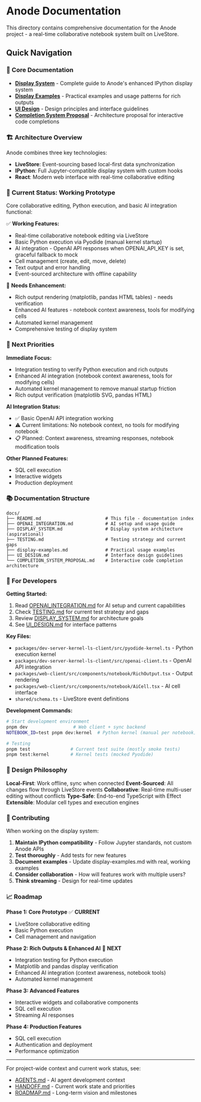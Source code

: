 # Anode Documentation

This directory contains comprehensive documentation for the Anode project - a real-time collaborative notebook system built on LiveStore.

## Quick Navigation

### 📖 Core Documentation
- **[Display System](./DISPLAY_SYSTEM.md)** - Complete guide to Anode's enhanced IPython display system
- **[Display Examples](./display-examples.md)** - Practical examples and usage patterns for rich outputs
- **[UI Design](./UI_DESIGN.md)** - Design principles and interface guidelines
- **[Completion System Proposal](./COMPLETION_SYSTEM_PROPOSAL.md)** - Architecture proposal for interactive code completions

### 🏗️ Architecture Overview

Anode combines three key technologies:
- **LiveStore**: Event-sourcing based local-first data synchronization
- **IPython**: Full Jupyter-compatible display system with custom hooks
- **React**: Modern web interface with real-time collaborative editing

### 🚀 Current Status: Working Prototype

Core collaborative editing, Python execution, and basic AI integration functional:

✅ **Working Features:**
- Real-time collaborative notebook editing via LiveStore
- Basic Python execution via Pyodide (manual kernel startup)
- AI integration - OpenAI API responses when OPENAI_API_KEY is set, graceful fallback to mock
- Cell management (create, edit, move, delete)
- Text output and error handling
- Event-sourced architecture with offline capability

🚧 **Needs Enhancement:**
- Rich output rendering (matplotlib, pandas HTML tables) - needs verification
- Enhanced AI features - notebook context awareness, tools for modifying cells
- Automated kernel management
- Comprehensive testing of display system

### 🎯 Next Priorities

**Immediate Focus:**
- Integration testing to verify Python execution and rich outputs
- Enhanced AI integration (notebook context awareness, tools for modifying cells)
- Automated kernel management to remove manual startup friction
- Rich output verification (matplotlib SVG, pandas HTML)

**AI Integration Status:**
- ✅ Basic OpenAI API integration working
- ⚠️ Current limitations: No notebook context, no tools for modifying notebook
- 📋 Planned: Context awareness, streaming responses, notebook modification tools

**Other Planned Features:**
- SQL cell execution
- Interactive widgets
- Production deployment

### 📚 Documentation Structure

```
docs/
├── README.md                        # This file - documentation index
├── OPENAI_INTEGRATION.md            # AI setup and usage guide
├── DISPLAY_SYSTEM.md                # Display system architecture (aspirational)
├── TESTING.md                       # Testing strategy and current gaps
├── display-examples.md              # Practical usage examples
├── UI_DESIGN.md                     # Interface design guidelines
└── COMPLETION_SYSTEM_PROPOSAL.md    # Interactive code completion architecture
```

### 🔧 For Developers

**Getting Started:**
1. Read [OPENAI_INTEGRATION.md](./OPENAI_INTEGRATION.md) for AI setup and current capabilities
2. Check [TESTING.md](./TESTING.md) for current test strategy and gaps
3. Review [DISPLAY_SYSTEM.md](./DISPLAY_SYSTEM.md) for architecture goals
4. See [UI_DESIGN.md](./UI_DESIGN.md) for interface patterns

**Key Files:**
- `packages/dev-server-kernel-ls-client/src/pyodide-kernel.ts` - Python execution kernel
- `packages/dev-server-kernel-ls-client/src/openai-client.ts` - OpenAI API integration
- `packages/web-client/src/components/notebook/RichOutput.tsx` - Output rendering
- `packages/web-client/src/components/notebook/AiCell.tsx` - AI cell interface
- `shared/schema.ts` - LiveStore event definitions

**Development Commands:**
```bash
# Start development environment
pnpm dev                 # Web client + sync backend
NOTEBOOK_ID=test pnpm dev:kernel  # Python kernel (manual per notebook)

# Testing
pnpm test               # Current test suite (mostly smoke tests)
pnpm test:kernel        # Kernel tests (mocked Pyodide)
```

### 🧠 Design Philosophy

**Local-First**: Work offline, sync when connected
**Event-Sourced**: All changes flow through LiveStore events
**Collaborative**: Real-time multi-user editing without conflicts
**Type-Safe**: End-to-end TypeScript with Effect
**Extensible**: Modular cell types and execution engines

### 🤝 Contributing

When working on the display system:
1. **Maintain IPython compatibility** - Follow Jupyter standards, not custom Anode APIs
2. **Test thoroughly** - Add tests for new features
3. **Document examples** - Update display-examples.md with real, working examples
4. **Consider collaboration** - How will features work with multiple users?
5. **Think streaming** - Design for real-time updates

### 📈 Roadmap

**Phase 1: Core Prototype** ✅ **CURRENT**
- LiveStore collaborative editing
- Basic Python execution
- Cell management and navigation

**Phase 2: Rich Outputs & Enhanced AI** 🎯 **NEXT**
- Integration testing for Python execution
- Matplotlib and pandas display verification
- Enhanced AI integration (context awareness, notebook tools)
- Automated kernel management

**Phase 3: Advanced Features**
- Interactive widgets and collaborative components
- SQL cell execution
- Streaming AI responses

**Phase 4: Production Features**
- SQL cell execution
- Authentication and deployment
- Performance optimization

---

For project-wide context and current work status, see:
- [AGENTS.md](../AGENTS.md) - AI agent development context
- [HANDOFF.md](../HANDOFF.md) - Current work state and priorities
- [ROADMAP.md](../ROADMAP.md) - Long-term vision and milestones
